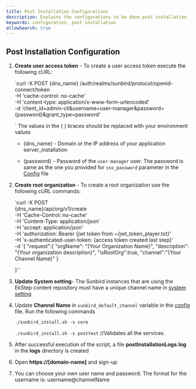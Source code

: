 ```yaml
---
title: Post Installation Configurations
description: Explains the configurations to be done post installation
keywords: configuration, post installation
allowSearch: true
---
```



## Post Installation Configuration

1. **Create user access token** - To create a user access token execute the following cURL: 

   
      `curl -X POST {dns_name}    /auth/realms/sunbird/protocol/openid-connect/token \
      -H 'cache-control: no-cache' \
      -H 'content-type: application/x-www-form-urlencoded' \
      -d 'client_id=admin-cli&username=user-manager&password={password}&grant_type=password'

      `
The values in the { } braces should be replaced with your environment values
   
   - {dns_name} - Domain or the IP address of your application server_installation

   - {password} - Password of the `user-manager` user. The password is same as the one you provided for `sso_password` parameter in the [Config]() file

2. **Create root organization** - To create a root organization use the following cURL commands: 

      `curl -X POST  \
      {dns_name}/api/org/v1/create \
      -H 'Cache-Control: no-cache' \
      -H 'Content-Type: application/json' \
      -H 'accept: application/json' \
      -H 'authorization: Bearer {jwt token from ~/jwt_token_player.txt}' \
      -H 'x-authenticated-user-token: {access token created last step}' \
      -d '{
      "request":{
      "orgName": "{Your Organization Name}",
      "description": "{Your organization description}",
      "isRootOrg":true,
      "channel":"{Your Channel Name}"
      }

      }'`


3. **Update System setting**- The Sunbird instances that are using the EkStep content repository must have a unique channel name in [system setting](./configuring_sunbird/system_settings.md)

   
4. Update **Channel Name** in `sunbird_default_channel` variable in the [config]() file. Run the following commands 

      `./sunbird_install.sh -s core`

      `./sunbird_install.sh -s posttest`    //Validates all the services.
   
5. After successful execution of the script, a file **postInstallationLogs.log** in the **logs** directory is created 

6. Open **https://[domain-name]** and sign-up  

7. You can choose your own user name and password. The format for the username is: username@channelName 